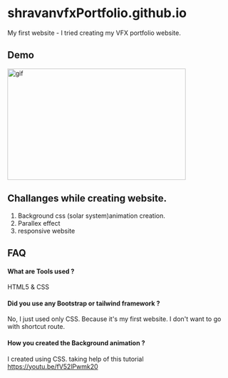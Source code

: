 # shravanvfxPortfolio.github.io
My first website - I tried creating my VFX portfolio website.

## Demo

<p> <img align="centre" alt="gif" src="https://github.com/ShravanKumar-dev97/shravanvfxPortfolio.github.io/blob/main/gif.gif" width="400" height=250" /></p> 


## Challanges while creating website.

  1. Background css (solar system)animation creation.
  2. Parallex effect
  3. responsive website

## FAQ

#### What are Tools used ?

HTML5 & CSS

#### Did you use any Bootstrap or tailwind framework ?

No, I just used only CSS. Because it's my first website. I don't want to go with shortcut route.

#### How you created the Background animation ?

I created using CSS. taking help of this tutorial https://youtu.be/fV52lPwmk20





